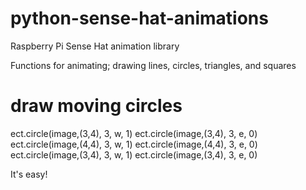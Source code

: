 # python-sense-hat-animations
Raspberry Pi Sense Hat animation library 

Functions for animating; drawing lines, circles, triangles, and squares


# draw moving circles
ect.circle(image,(3,4), 3, w, 1)
ect.circle(image,(3,4), 3, e, 0)
ect.circle(image,(4,4), 3, w, 1)
ect.circle(image,(4,4), 3, e, 0)
ect.circle(image,(3,4), 3, w, 1)
ect.circle(image,(3,4), 3, e, 0)


It's easy!
